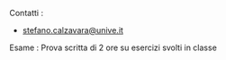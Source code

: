 Contatti : 
+ [stefano.calzavara@unive.it](mailto:stefano.calzavara@unive.it)

Esame : 
	Prova scritta di 2 ore su esercizi svolti in classe 